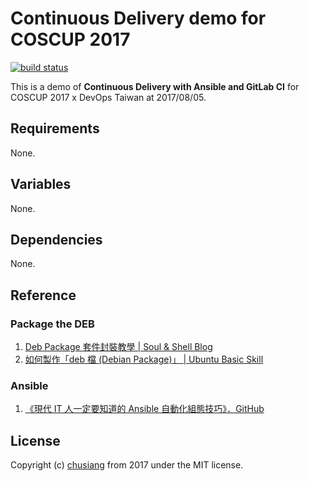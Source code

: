 # Continuous Delivery demo for COSCUP 2017

[![build status](https://gitlab.com/chusiang/coscup2017-cd-demo/badges/master/build.svg)](https://gitlab.com/chusiang/coscup2017-cd-demo/commits/master)

This is a demo of **Continuous Delivery with Ansible and GitLab CI**  for COSCUP 2017 x DevOps Taiwan at 2017/08/05.

## Requirements

None.

## Variables

None.

## Dependencies

None.

## Reference

### Package the DEB

1. [Deb Package 套件封裝教學 | Soul & Shell Blog](https://blog.toright.com/posts/4434/deb-package-%E5%A5%97%E4%BB%B6%E5%B0%81%E8%A3%9D%E6%95%99%E5%AD%B8.html)
1. [如何製作「deb 檔 (Debian Package)」 | Ubuntu Basic Skill](https://samwhelp.github.io/book-ubuntu-basic-skill/book/content/package/how-to-build-package.html)

### Ansible

1. [《現代 IT 人一定要知道的 Ansible 自動化組態技巧》．GitHub](https://github.com/chusiang/automate-with-ansible)

## License

Copyright (c) [chusiang][chusiang] from 2017 under the MIT license.

[chusiang]: https://github.com/chusiang/
